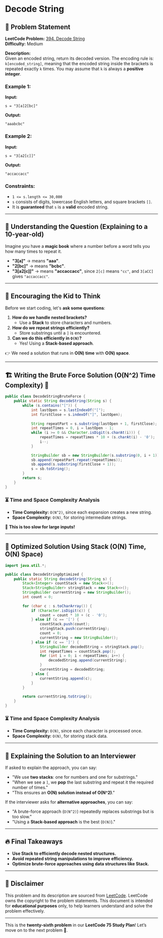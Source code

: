 # Decode String

## 📌 Problem Statement

**LeetCode Problem:** [394. Decode String](https://leetcode.com/problems/decode-string/)  
**Difficulty:** Medium  

**Description:**  
Given an encoded string, return its decoded version. The encoding rule is: `k[encoded_string]`, meaning that the encoded string inside the brackets is repeated exactly `k` times. You may assume that `k` is always a **positive integer**.

### **Example 1:**
**Input:**  
```
s = "3[a]2[bc]"
```
**Output:**  
```
"aaabcbc"
```

### **Example 2:**
**Input:**  
```
s = "3[a2[c]]"
```
**Output:**  
```
"accaccacc"
```

### **Constraints:**
- `1 <= s.length <= 30,000`
- `s` consists of digits, lowercase English letters, and square brackets `[]`.
- It is **guaranteed** that `s` is a **valid** encoded string.

---

## 📌 Understanding the Question (Explaining to a 10-year-old)

Imagine you have a **magic book** where a number before a word tells you how many times to repeat it.
- **"3[a]"** → means **"aaa"**.
- **"2[bc]"** → means **"bcbc"**.
- **"3[a2[c]]"** → means **"accaccacc"**, since `2[c]` means `"cc"`, and `3[aCC]` gives `"accaccacc"`.

---

## 🧠 Encouraging the Kid to Think

Before we start coding, let's **ask some questions**:
1. **How do we handle nested brackets?**
   - Use a **Stack** to store characters and numbers.
2. **How do we repeat strings efficiently?**
   - Store substrings until a `]` is encountered.
3. **Can we do this efficiently in `O(N)`?**
   - Yes! Using a **Stack-based approach**.

👉 We need a solution that runs in **O(N) time** with **O(N) space**.

---

## 🏗️ Writing the Brute Force Solution (O(N^2) Time Complexity) 🚨

```java
public class DecodeStringBruteForce {
    public static String decodeString(String s) {
        while (s.contains("[")) {
            int lastOpen = s.lastIndexOf("[");
            int firstClose = s.indexOf("]", lastOpen);
            
            String repeatPart = s.substring(lastOpen + 1, firstClose);
            int repeatTimes = 0, i = lastOpen - 1;
            while (i >= 0 && Character.isDigit(s.charAt(i))) {
                repeatTimes = repeatTimes * 10 + (s.charAt(i) - '0');
                i--;
            }
            
            StringBuilder sb = new StringBuilder(s.substring(0, i + 1));
            sb.append(repeatPart.repeat(repeatTimes));
            sb.append(s.substring(firstClose + 1));
            s = sb.toString();
        }
        return s;
    }
}
```

### ⏳ Time and Space Complexity Analysis
- **Time Complexity:** `O(N^2)`, since each expansion creates a new string.
- **Space Complexity:** `O(N)`, for storing intermediate strings.

🚨 **This is too slow for large inputs!**

---

## 🚀 Optimized Solution Using Stack (O(N) Time, O(N) Space)

```java
import java.util.*;

public class DecodeStringOptimized {
    public static String decodeString(String s) {
        Stack<Integer> countStack = new Stack<>();
        Stack<StringBuilder> stringStack = new Stack<>();
        StringBuilder currentString = new StringBuilder();
        int count = 0;
        
        for (char c : s.toCharArray()) {
            if (Character.isDigit(c)) {
                count = count * 10 + (c - '0');
            } else if (c == '[') {
                countStack.push(count);
                stringStack.push(currentString);
                count = 0;
                currentString = new StringBuilder();
            } else if (c == ']') {
                StringBuilder decodedString = stringStack.pop();
                int repeatTimes = countStack.pop();
                for (int i = 0; i < repeatTimes; i++) {
                    decodedString.append(currentString);
                }
                currentString = decodedString;
            } else {
                currentString.append(c);
            }
        }
        
        return currentString.toString();
    }
}
```

### ⏳ Time and Space Complexity Analysis
- **Time Complexity:** `O(N)`, since each character is processed once.
- **Space Complexity:** `O(N)`, for storing stack data.

---

## 📢 Explaining the Solution to an Interviewer
If asked to explain the approach, you can say:
- "We use **two stacks**: one for numbers and one for substrings."
- "When we see a `]`, we **pop** the last substring and repeat it the required number of times."
- "This ensures an **O(N) solution instead of O(N^2)**."

If the interviewer asks for **alternative approaches**, you can say:
- "A brute-force approach (`O(N^2)`) repeatedly replaces substrings but is too slow."
- "Using a **Stack-based approach** is the best (`O(N)`)."

---

## 🔥 Final Takeaways
- **Use Stack to efficiently decode nested structures.**
- **Avoid repeated string manipulations to improve efficiency.**
- **Optimize brute-force approaches using data structures like Stack.**

---

## 📜 Disclaimer
This problem and its description are sourced from [LeetCode](https://leetcode.com/problems/decode-string/). LeetCode owns the copyright to the problem statements. This document is intended for **educational purposes** only, to help learners understand and solve the problem effectively.

---

This is the **twenty-sixth problem** in our **LeetCode 75 Study Plan**! Let’s move on to the next problem 🚀.

